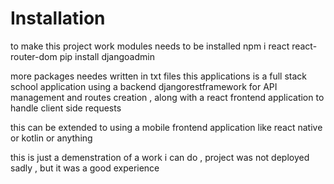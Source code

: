 <h1>Installation</h1>

to make this project work modules needs to be installed 
npm i react react-router-dom
pip install djangoadmin

more packages needes written in txt files 
this applications is a full stack school application using a backend djangorestframework for API management and routes creation , along with a react frontend application to handle client
side requests 

this can be extended to using a mobile frontend application like react native or kotlin or anything 

this is just a demenstration of a work i can do , project was not deployed sadly , but it was a good experience 
